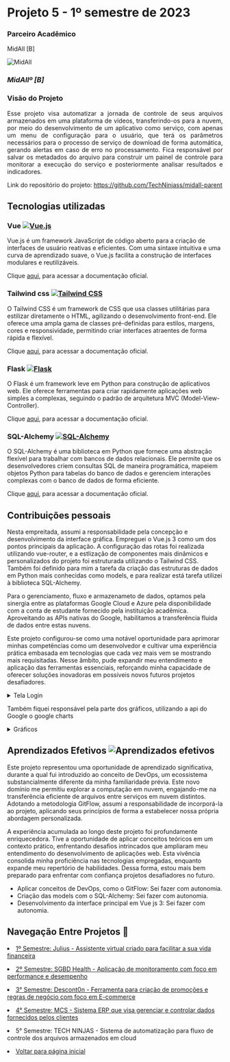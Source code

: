 # Projeto 5 - 1º semestre de 2023

### Parceiro Acadêmico

MidAll [B] 

![MidAll](https://user-images.githubusercontent.com/79945984/225166828-fd8d6942-68e5-4c26-9466-06bc7b08e0d0.png)

### *MidAllº [B]*

### Visão do Projeto

<p align="justify">
Esse projeto visa automatizar a jornada de controle de seus arquivos armazenados em uma plataforma de vídeos, transferindo-os para a nuvem, por meio do desenvolvimento de um aplicativo como serviço, com apenas um menu de configuração para o usuário, que terá os parâmetros necessários para o processo de serviço de download de forma automática, gerando alertas em caso de erro no processamento. Fica responsável por salvar os metadados do arquivo para construir um painel de controle para monitorar a execução do serviço e posteriormente analisar resultados e indicadores.
</p>

Link do repositório do projeto: https://github.com/TechNinjass/midall-parent

## Tecnologias utilizadas

### Vue [![Vue.js](https://img.shields.io/badge/Vue.js-%234FC08D.svg?style=for-the-badge&logo=vue.js&logoColor=white)](https://vuejs.org/)

Vue.js é um framework JavaScript de código aberto para a criação de interfaces de usuário reativas e eficientes. Com uma sintaxe intuitiva e uma curva de aprendizado suave, o Vue.js facilita a construção de interfaces modulares e reutilizáveis.

Clique [aqui](https://vuejs.org/), para acessar a documentação oficial.

### Tailwind css  [![Tailwind CSS](https://img.shields.io/badge/Built_with-Tailwind_CSS-38B2AC?logo=tailwind-css&style=flat-square)](https://tailwindcss.com/)

O Tailwind CSS é um framework de CSS que usa classes utilitárias para estilizar diretamente o HTML, agilizando o desenvolvimento front-end. Ele oferece uma ampla gama de classes pré-definidas para estilos, margens, cores e responsividade, permitindo criar interfaces atraentes de forma rápida e flexível.

Clique [aqui](https://element-plus.org/), para acessar a documentação oficial.

### Flask [![Flask](https://img.shields.io/badge/Flask-%23000.svg?style=for-the-badge&logo=flask&logoColor=white)](http://flask.pocoo.org/)


O Flask é um framework leve em Python para construção de aplicativos web. Ele oferece ferramentas para criar rapidamente aplicações web simples a complexas, seguindo o padrão de arquitetura MVC (Model-View-Controller). 

Clique [aqui](https://flask.palletsprojects.com/en/2.3.x/), para acessar a documentação oficial.


### SQL-Alchemy [![SQL-Alchemy](https://img.shields.io/badge/SQL--Alchemy-%230D6A8F.svg?style=for-the-badge&logo=sqlalchemy&logoColor=white)](https://www.sqlalchemy.org/)

O SQL-Alchemy é uma biblioteca em Python que fornece uma abstração flexível para trabalhar com bancos de dados relacionais. Ele permite que os desenvolvedores criem consultas SQL de maneira programática, mapeiem objetos Python para tabelas do banco de dados e gerenciem interações complexas com o banco de dados de forma eficiente.

Clique [aqui](https://docs.sqlalchemy.org/), para acessar a documentação oficial.


## Contribuições pessoais

Nesta empreitada, assumi a responsabilidade pela concepção e desenvolvimento da interface gráfica. Empreguei o Vue.js 3 como um dos pontos principais da aplicação. A configuração das rotas foi realizada utilizando vue-router, e a estlização de componentes mais dinâmicos e personalizados do projeto foi estruturada utilizando o Tailwind CSS. Também foi definido para mim a tarefa da criação das estruturas de dados em Python mais conhecidas como models, e para realizar está tarefa utilizei à biblioteca SQL-Alchemy.

Para o gerenciamento, fluxo e armazenameto de dados, optamos pela sinergia entre as plataformas Google Cloud e Azure pela disponibilidade com a conta de estudante fornecido pela instituição acadêmica. Aproveitando as APIs nativas do Google, habilitamos a transferência fluida de dados entre estas nuvens.

Este projeto configurou-se como uma notável oportunidade para aprimorar minhas competências como um desenvolvedor e cultivar uma experiência prática embasada em tecnologias que cada vez mais vem se mostrando mais requisitadas. Nesse âmbito, pude expandir meu entendimento e aplicação das ferramentas essenciais, reforçando minha capacidade de oferecer soluções inovadoras em possiveis novos futuros projetos desafiadores.

<details><summary>Tela Login</summary>

> Uma breve visualização da tela de Login que foi feito através do framework Vuejs com elementos da biblioteca Element Plus que é exclusiva do framework

```kotlin
<template>
  <div id="page">
    <div id="loginBackgorund">
      <div>
        <img src="../assets/Logo.svg">
        <p style="margin-top: auto;">da Subiter.</p>
      </div>
      <div>
        <p>Bem-vindo</p>
        <p>De volta!</p>
      </div>
      <div>
        <p>Alcance o invisível, Subiter</p>
      </div>
    </div>
    <div id="loginMain">
      <div id="loginContent">
        <section id="welcome">
          <h1>Login</h1>
          <div>
            <img src="../assets/Icons/Info.svg" style="width: 12px; margin:1px 7px;"/>
            <span>
              <p>Olá, amigo! Por favor entre no</p>
              <p>Sistema de Gerenciamento de Controle.</p>
            </span>
          </div>
        </section>
        <LoginForm/>
      </div>
    </div>
  </div>
</template>
 
<script> 
import LoginForm from '../components/form/LoginForm.vue'
export default {
  name:"Login",
  components:{
    LoginForm
  }
}
</script> 
```
</details>

Também fiquei responsável pela parte dos gráficos, utilizando a api do Google o google charts

<details><summary>Gráficos</summary>

> Aqui, um trecho da tela Home com foco no desenvolvimento dos gráficos, foram feitos utilizando uma Api do próprio Google, o GoogleCharts, para sincronizar com os dados refrentes ao usuário Cliente logado no sistema.

```kotlin
<template> 
  <link href='https://fonts.googleapis.com/css?family=Inter' rel='stylesheet'/> 
  <BasePage>
    <Title title="Dashboard"/>
    <div class="cards">
      <el-card class="card"> 
        <section id="top-card">
          <div>
            <h1>Olá!</h1>
            <p>Este é o seu Dashboard, aqui você tem acesso aos principais indicadores de
            desempenho que são relevantes para o seu dia a dia no MCS.</p>
          </div>
          <img src="../assets/Home_Img.svg" style="width: 300px;"/>
        </section>
      </el-card>
      <div id="charts">
        <el-card class="card">
          <h3>Quantidade de chamados</h3>
          <GChart
            type="PieChart"
            :data="this.chamadosChart.data"
            :options="this.chamadosChart.options"
            v-if="this.chamadosChart.total>0"
          />
          <p>Total de {{this.chamadosChart.total}} chamados</p>
        </el-card>
        <el-card class="card">
          <h3>Linha do tempo</h3>
          <el-select v-model="this.monthChart.year" placeholder="Select">
            <el-option
              v-for="(item,index) in this.monthChart.data"
              :key="index"
              :label="index"
              :value="index"
            />
          </el-select>
          <GChart
            type="LineChart"
            :data="this.monthChart.data[this.monthChart.year]"
          />
        </el-card>
      </div>
  </div>
  </BasePage>
</template>
<script>
  import BasePage from '../components/layout/BasePage.vue'
  import Title from '../components/content/Title.vue'
  import {ElCard} from 'element-plus'
  import CardList from '../components/content/CardList.vue'
  import {GChart} from 'vue-google-charts'
  export default{
    name:"Dashboard",
    components:{
      BasePage,
      Title,
      ElCard,
      CardList,
      GChart
    },
    data(){
      return{
        chamadosChart:{
          data:null,
          options:{
            slices: {
              0: { color: '#F56C6C' },
              1: { color: '#E6A23C' },
              2: { color: '#67C23A' }
            }
          },
          total:0
        },
        monthChart:{
          data:{},
          year:null
        }
      }
    },
    async created(){
      await this.$store.dispatch("listChamados")
      this.chamadosChart.data = this.$store.getters.getChamadoChartData
      this.monthChart.data = this.$store.getters.getMonthChartData
      this.monthChart.year = new Date().getFullYear()
      console.log(this.monthChart.data)
      this.chamadosChart.total = (this.chamadosChart.data[1][1]+this.chamadosChart.data[2][1]+this.chamadosChart.data[3][1]) 
    }
  };
</script>
```
</details>

## Aprendizados Efetivos ![Aprendizados efetivos](https://img.shields.io/badge/Aprendizados%20efetivos-100%25-brightgreen?style=for-the-badge)
Este projeto representou uma oportunidade de aprendizado significativa, durante a qual fui introduzido ao conceito de DevOps, um ecossistema substancialmente diferente da minha familiaridade prévia. Este novo domínio me permitiu explorar a computação em nuvem, engajando-me na transferência eficiente de arquivos entre serviços em nuvem distintos. Adotando a metodologia GitFlow, assumi a responsabilidade de incorporá-la ao projeto, aplicando seus princípios de forma a estabelecer nossa própria abordagem personalizada.

A experiência acumulada ao longo deste projeto foi profundamente enriquecedora. Tive a oportunidade de aplicar conceitos teóricos em um contexto prático, enfrentando desafios intrincados que ampliaram meu entendimento do desenvolvimento de aplicações web. Esta vivência consolida minha proficiência nas tecnologias empregadas, enquanto expande meu repertório de habilidades. Dessa forma, estou mais bem preparado para enfrentar com confiança projetos desafiadores no futuro.

- Aplicar conceitos de DevOps, como o GitFlow: Sei fazer com autonomia.
- Criação das models com o SQL-Alchemy: Sei fazer com autonomia.
- Desenvolvimento da interface principal em Vue js 3: Sei fazer com autonomia. 

## Navegação Entre Projetos :link:
 
<p align="justify" style="font-family:roboto;"><li><a href="https://github.com/Borgarelli/Portfolio-Fatec/blob/main/Julius.md"> 1º Semestre: Julius - Assistente virtual criado para facilitar a sua vida financeira</a></li></p>
<p align="justify" style="font-family:roboto;"><li><a href="https://github.com/Borgarelli/Portfolio-Fatec/blob/main/SGBD_Health.md"> 2º Semestre: SGBD Health - Aplicação de monitoramento com foco em performance e desempenho</a></li></p>
<p align="justify" style="font-family:roboto;"><li><a href="https://github.com/Borgarelli/Portfolio-Fatec/blob/main/Descont0n.md"> 3° Semestre: Descont0n - Ferramenta para criação de promoções e regras de negócio com foco em E-commerce</a></li></p>
<p align="justify" style="font-family:roboto;"><li><a href="https://github.com/Borgarelli/Portfolio-Fatec/blob/main/MCS.md"> 4° Semestre: MCS - Sistema ERP que visa gerenciar e controlar dados fornecidos pelos clientes</a></li></p>
<p align="justify" style="font-family:roboto;"><li> 5° Semestre: TECH NINJAS - Sistema de automatização para fluxo de controle dos arquivos armazenados em cloud
<p align="justify" style="font-family:roboto;"><li><a href="https://github.com/Borgarelli/Portfolio-Fatec/blob/main/README.md"> Voltar para página inicial</a></li></p>
